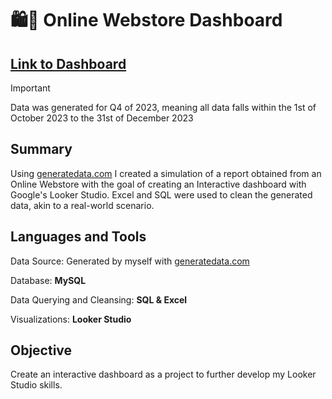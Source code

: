 # 🛍️🛜 Online Webstore Dashboard

## [Link to Dashboard](https://lookerstudio.google.com/reporting/ff1e8cd6-c52f-47dd-abd8-2740b0ca65d6)
> [!IMPORTANT]
> Data was generated for Q4 of 2023, meaning all data falls within the 1st of October 2023 to the 31st of December 2023

## Summary

Using [generatedata.com](generatedata.com) I created a simulation of a report obtained from an Online Webstore with the goal of creating an Interactive dashboard with Google's Looker Studio. Excel and SQL were used to clean the generated data, akin to a real-world scenario.

## Languages and Tools
Data Source: Generated by myself with [generatedata.com](generatedata.com)

Database: **MySQL**

Data Querying and Cleansing: **SQL & Excel**

Visualizations: **Looker Studio**

## Objective

Create an interactive dashboard as a project to further develop my Looker Studio skills.
